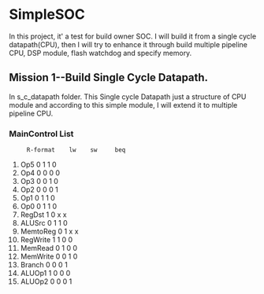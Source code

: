 # SimpleSOC
In this project, it' a test for build owner SOC. I will build it from a single cycle datapath(CPU), then I will try to enhance it through build multiple pipeline CPU, DSP module, flash watchdog and specify memory.
## Mission 1--Build Single Cycle Datapath.
In s_c_datapath folder. This Single cycle Datapath just a structure of CPU module and according to this simple module, I will extend it to multiple pipeline CPU.
### MainControl List
         R-format    lw    sw     beq
1. Op5       0        1     1      0
2. Op4       0        0     0      0
3. Op3       0        0     1      0
4. Op2       0        0     0      1
5. Op1       0        1     1      0
6. Op0       0        1     1      0
7. RegDst    1        0     x      x
8. ALUSrc    0        1     1      0
9. MemtoReg  0        1     x      x
10. RegWrite  1        1     0      0
11. MemRead   0        1     0      0
12. MemWrite  0        0     1      0
13. Branch    0        0     0      1
14. ALUOp1    1        0     0      0
15. ALUOp2    0        0     0      1
